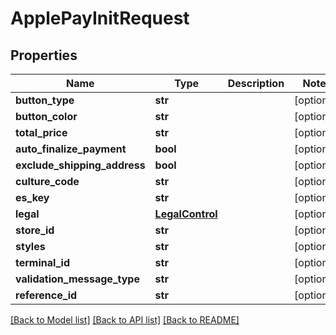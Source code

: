 # ApplePayInitRequest

## Properties
Name | Type | Description | Notes
------------ | ------------- | ------------- | -------------
**button_type** | **str** |  | [optional] 
**button_color** | **str** |  | [optional] 
**total_price** | **str** |  | [optional] 
**auto_finalize_payment** | **bool** |  | [optional] 
**exclude_shipping_address** | **bool** |  | [optional] 
**culture_code** | **str** |  | [optional] 
**es_key** | **str** |  | [optional] 
**legal** | [**LegalControl**](LegalControl.md) |  | [optional] 
**store_id** | **str** |  | [optional] 
**styles** | **str** |  | [optional] 
**terminal_id** | **str** |  | [optional] 
**validation_message_type** | **str** |  | [optional] 
**reference_id** | **str** |  | [optional] 

[[Back to Model list]](../README.md#documentation-for-models) [[Back to API list]](../README.md#documentation-for-api-endpoints) [[Back to README]](../README.md)


